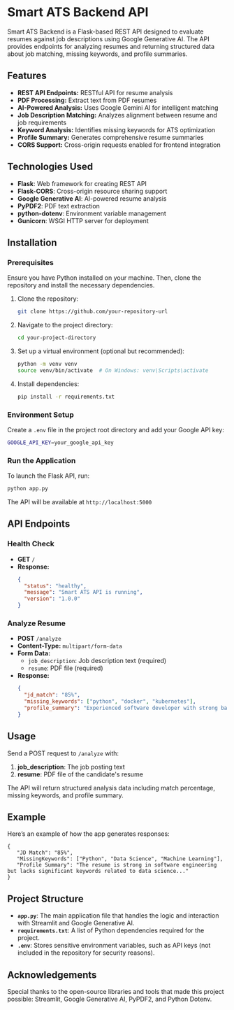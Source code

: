 # Smart ATS Backend API

Smart ATS Backend is a Flask-based REST API designed to evaluate resumes against job descriptions using Google Generative AI. The API provides endpoints for analyzing resumes and returning structured data about job matching, missing keywords, and profile summaries.

## Features
- **REST API Endpoints:** RESTful API for resume analysis
- **PDF Processing:** Extract text from PDF resumes
- **AI-Powered Analysis:** Uses Google Gemini AI for intelligent matching
- **Job Description Matching:** Analyzes alignment between resume and job requirements
- **Keyword Analysis:** Identifies missing keywords for ATS optimization
- **Profile Summary:** Generates comprehensive resume summaries
- **CORS Support:** Cross-origin requests enabled for frontend integration

## Technologies Used
- **Flask**: Web framework for creating REST API
- **Flask-CORS**: Cross-origin resource sharing support
- **Google Generative AI**: AI-powered resume analysis
- **PyPDF2**: PDF text extraction
- **python-dotenv**: Environment variable management
- **Gunicorn**: WSGI HTTP server for deployment

## Installation

### Prerequisites
Ensure you have Python installed on your machine. Then, clone the repository and install the necessary dependencies.

1. Clone the repository:

   ```bash
   git clone https://github.com/your-repository-url
   ```

2. Navigate to the project directory:

   ```bash
   cd your-project-directory
   ```

3. Set up a virtual environment (optional but recommended):

   ```bash
   python -m venv venv
   source venv/bin/activate  # On Windows: venv\Scripts\activate
   ```

4. Install dependencies:

   ```bash
   pip install -r requirements.txt
   ```

### Environment Setup
Create a `.env` file in the project root directory and add your Google API key:

```bash
GOOGLE_API_KEY=your_google_api_key
```

### Run the Application
To launch the Flask API, run:

```bash
python app.py
```

The API will be available at `http://localhost:5000`

## API Endpoints

### Health Check
- **GET** `/`
- **Response:**
  ```json
  {
    "status": "healthy",
    "message": "Smart ATS API is running",
    "version": "1.0.0"
  }
  ```

### Analyze Resume
- **POST** `/analyze`
- **Content-Type:** `multipart/form-data`
- **Form Data:**
  - `job_description`: Job description text (required)
  - `resume`: PDF file (required)
- **Response:**
  ```json
  {
    "jd_match": "85%",
    "missing_keywords": ["python", "docker", "kubernetes"],
    "profile_summary": "Experienced software developer with strong background in web development..."
  }
  ```

## Usage

Send a POST request to `/analyze` with:
1. **job_description**: The job posting text
2. **resume**: PDF file of the candidate's resume

The API will return structured analysis data including match percentage, missing keywords, and profile summary.

## Example

Here’s an example of how the app generates responses:

```
{
   "JD Match": "85%",
   "MissingKeywords": ["Python", "Data Science", "Machine Learning"],
   "Profile Summary": "The resume is strong in software engineering but lacks significant keywords related to data science..."
}
```

## Project Structure

- **`app.py`**: The main application file that handles the logic and interaction with Streamlit and Google Generative AI.
- **`requirements.txt`**: A list of Python dependencies required for the project.
- **`.env`**: Stores sensitive environment variables, such as API keys (not included in the repository for security reasons).

## Acknowledgements
Special thanks to the open-source libraries and tools that made this project possible: Streamlit, Google Generative AI, PyPDF2, and Python Dotenv.

